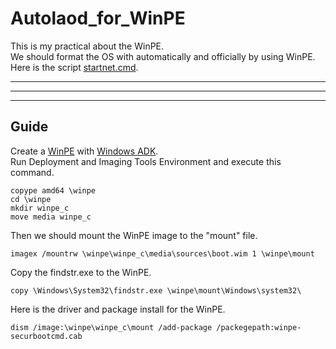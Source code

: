 # Autolaod_for_WinPE

This is my practical about the WinPE.<br>
We should format the OS with automatically and officially by using WinPE.<br>
Here is the script [startnet.cmd](https://github.com/yutsunoki/Autolaod_for_WinPE/edit/main/src/startnet.cmd).<br>
***
---
___
## Guide
Create a [WinPE](https://learn.microsoft.com/en-us/windows-hardware/manufacture/desktop/winpe-create-usb-bootable-drive?view=windows-11) with [Windows ADK](https://learn.microsoft.com/en-us/windows-hardware/get-started/adk-install).<br>
Run Deployment and Imaging Tools Environment and execute this command.<br>
```
copype amd64 \winpe
cd \winpe
mkdir winpe_c
move media winpe_c
```
Then we should mount the WinPE image to the "mount" file.<br>
```
imagex /mountrw \winpe\winpe_c\media\sources\boot.wim 1 \winpe\mount
```
Copy the findstr.exe to the WinPE.<br>
```
copy \Windows\System32\findstr.exe \winpe\mount\Windows\system32\
```
Here is the driver and package install for the WinPE.<br>
```
dism /image:\winpe\winpe_c\mount /add-package /packegepath:winpe-securbootcmd.cab
```
